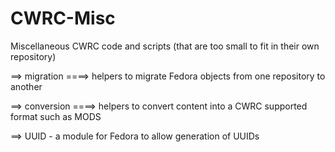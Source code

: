 CWRC-Misc
=========

Miscellaneous CWRC code and scripts (that are too small to fit in their own repository)

==> migration 
====> helpers to migrate Fedora objects from one repository to another


==> conversion
====> helpers to convert content into a CWRC supported format such as MODS


==> UUID - a module for Fedora to allow generation of UUIDs


